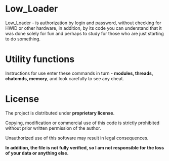 # Low_Loader

Low_Loader - is authorization by login and password, without checking for HWID or other hardware, in addition, by its code you can understand that it was done solely for fun and perhaps to study for those who are just starting to do something.

# Utility functions
Instructions for use enter these commands in turn - **modules, threads, chatcmds, memory**, and look carefully to see any cheat.

# License
The project is distributed under **proprietary license**.

Copying, modification or commercial use of this code is strictly prohibited without prior written permission of the author.

Unauthorized use of this software may result in legal consequences.

**In addition, the file is not fully verified, so I am not responsible for the loss of your data or anything else.**
